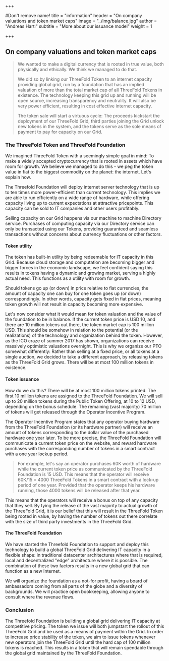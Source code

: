 +++

#Don't remove name!
title = "information"
header = "On company valuations and token market caps"
image = "../img/balance.jpg"
author = "Andreas Hartl"
subtitle = "More about our issuance model"
weight = 1

+++

On company valuations and token market caps
---
> We wanted to make a digital currency that is rooted in true value, both physically and ethically. We think we managed to do that.
>
> We did so by linking our ThreeFold Token to an internet capacity providing global grid, run by a foundation that has an implied valuation of more than the total market cap of all ThreeFold Tokens in existence. The technology keeping this grid up and running will be open source, increasing transparency and neutrality. It will also be very power efficient, resulting in cost effective internet capacity.
>
> The token sale will start a virtuous cycle: The proceeds kickstart the deployment of our ThreeFold Grid, third parties joining the Grid unlock new tokens in the system, and the tokens serve as the sole means of payment to pay for capacity on our Grid.

### The ThreeFold Token and ThreeFold Foundation

We imagined ThreeFold Token with a seemingly simple goal in mind: To make a widely accepted cryptocurrency that is rooted in assets which have room for growth. We believe we managed to do this - we peg the token value in fiat to the biggest commodity on the planet: the internet. Let's explain how.

The Threefold Foundation will deploy internet server technology that is up to ten times more power-efficient than current technology. This implies we are able to run efficiently on a wide range of hardware, while offering capacity living up to current expectations at attractive pricepoints. This capacity can be sold to IT companies and other users profitably.

Selling capacity on our Grid happens via our machine to machine Directory service. Purchases of computing capacity via our Directory service can only be transacted using our Tokens, providing guaranteed and seamless transactions without concerns about currency fluctuations or other factors.


#### Token utility

The token has built-in utility by being redeemable for IT capacity in this Grid. Because cloud storage and computation are becoming bigger and bigger forces in the economic landscape, we feel confident saying this results in tokens having a dynamic and growing market, serving a highly actual need. This functions as a utility with room for growth.

Should tokens go up (or down) in price relative to fiat currencies, the amount of capacity one can buy for one token goes up (or down) correspondingly. In other words, capacity gets fixed in fiat prices, meaning token growth will not result in capacity becoming more expensive.

Let's now consider what it would mean for token valuation and the value of the foundation to be in balance. If the current token price is USD 10, and there are 10 million tokens out there, the token market cap is 100 million USD. This should be somehow in relation to the potential (or the realizations) of the technology and organization behind the token. However, as the ICO craze of summer 2017 has shown, organizations can receive massively optimistic valuations overnight. This is why we organize our PTO somewhat differently: Rather than selling at a fixed price, or all tokens at a single auction, we decided to take a different approach, by releasing tokens as the ThreeFold Grid grows. There will be at most 100 million tokens in existence.


#### Token issuance

How do we do this? There will be at most 100 million tokens printed. The first 10 million tokens are assigned to the ThreeFold Foundation. We will sell up to 20 million tokens during the Public Token Offering, at 10 to 12 USD, depending on the bonus schedule. The remaining (vast majority) 70 million of tokens will get released through the Operator Incentive Program.

The Operator Incentive Program states that any operator buying hardware from the ThreeFold Foundation (or its hardware partner) will receive an amount of tokens corresponding to the dollar value of the purchased hardware one year later. To be more precise, the ThreeFold Foundation will communicate a current token price on the website, and reward hardware purchases with the corresponding number of tokens in a smart contract with a one year lockup period.
> For example, let's say an operator purchases 60K worth of hardware while the current token price as communicated by the ThreeFold Foundation is 15 USD. This means that the operator will receive 60K/15 = 4000 ThreeFold Tokens in a smart contract with a lock-up period of one year. Provided that the operator keeps his hardware running, those 4000 tokens will be released after that year.

This means that the operators will receive a bonus on top of any capacity that they sell. By tying the release of the vast majority to actual growth of the ThreeFold Grid, it is our belief that this will result in the ThreeFold Token being rooted in value, by having the number of tokens out there correlate with the size of third party investments in the ThreeFold Grid.

#### The ThreeFold Foundation

We have started the Threefold Foundation to support and deploy this technology to build a global ThreeFold Grid delivering IT capacity in a flexible shape: in traditional datacenter architectures where that is required, local and decentralized "edge" architecture where it is possible. The combination of these two factors results in a new global grid that can function as a new Internet.

We will organize the foundation as a not-for profit, having a board of ambassadors coming from all parts of the globe and a diversity of backgrounds. We will practice open bookkeeping, allowing anyone to consult where the revenue flows.


### Conclusion

The Threefold Foundation is building a global grid delivering IT capacity at competitive pricing. The token we issue will both jumpstart the rollout of this ThreeFold Grid and be used as a means of payment within the Grid. In order to increase price stability of the token, we aim to issue tokens whenever new operators join the ThreeFold Grid until the hard cap of 100 million tokens is reached. This results in a token that will remain spendable through the global grid maintained by the ThreeFold Foundation.
